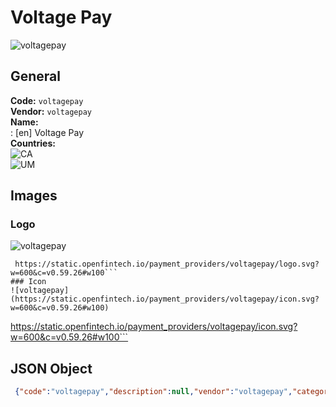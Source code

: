 # Voltage Pay 
![voltagepay](https://static.openfintech.io/payment_providers/voltagepay/logo.svg?w=600&c=v0.59.26#w100)  
## General 
**Code:** `voltagepay`  
**Vendor:** `voltagepay`  
**Name:**  
:	[en] Voltage Pay  
**Countries:**  
![CA](https://cdnjs.cloudflare.com/ajax/libs/flag-icon-css/3.3.0/flags/4x3/CA.svg#w24)  
![UM](https://cdnjs.cloudflare.com/ajax/libs/flag-icon-css/3.3.0/flags/4x3/UM.svg#w24)  
 
## Images 
### Logo 
![voltagepay](https://static.openfintech.io/payment_providers/voltagepay/logo.svg?w=600&c=v0.59.26#w100)  
```
 https://static.openfintech.io/payment_providers/voltagepay/logo.svg?w=600&c=v0.59.26#w100```  
### Icon 
![voltagepay](https://static.openfintech.io/payment_providers/voltagepay/icon.svg?w=600&c=v0.59.26#w100)  
```
 https://static.openfintech.io/payment_providers/voltagepay/icon.svg?w=600&c=v0.59.26#w100```  
## JSON Object 
```json
 {"code":"voltagepay","description":null,"vendor":"voltagepay","categories":null,"countries":["CA","UM"],"payment_method":null,"payout_method":null,"metadata":{"about_payments_code":"voltagepay"},"name":{"en":"Voltage Pay"}}```  
